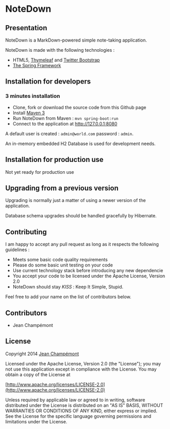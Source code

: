 NoteDown
=============

Presentation
-------------
NoteDown is a MarkDown-powered simple note-taking application.

NoteDown is made with the following technologies :

- HTML5, [Thymeleaf](http://www.thymeleaf.org/) and [Twitter Bootstrap](http://twitter.github.com/bootstrap/)
- [The Spring Framework](http://www.springsource.org/)

Installation for developers
---------------------------
### 3 minutes installation

- Clone, fork or download the source code from this Github page
- Install [Maven 3](http://maven.apache.org/)
- Run NoteDown from Maven : `mvn spring-boot:run`
- Connect to the application at http://127.0.0.1:8080

A default user is created : `admin@world.com` password : `admin`.

An in-memory embedded H2 Database is used for development needs.

Installation for production use
-------------------------------
Not yet ready for production use


Upgrading from a previous version
---------------------------------------
Upgrading is normally just a matter of using a newer version of the application.

Database schema upgrades should be handled gracefully by Hibernate.

Contributing
------------
I am happy to accept any pull request as long as it respects the following guidelines :

- Meets some basic code quality requirements
- Please do some basic unit testing on your code
- Use current technology stack before introducing any new dependencie
- You accept your code to be licensed under the Apache License, Version 2.0
- NoteDown should stay *KISS* : Keep It Simple, Stupid.

Feel free to add your name on the list of contributors below.

Contributors
------------

- Jean Champémont

License
-------

Copyright 2014 [Jean Champémont](http://www.jeanchampemont.com)

Licensed under the Apache License, Version 2.0 (the "License");
you may not use this application except in compliance with the License.
You may obtain a copy of the License at

[http://www.apache.org/licenses/LICENSE-2.0](http://www.apache.org/licenses/LICENSE-2.0)

Unless required by applicable law or agreed to in writing, software
distributed under the License is distributed on an "AS IS" BASIS,
WITHOUT WARRANTIES OR CONDITIONS OF ANY KIND, either express or implied.
See the License for the specific language governing permissions and
limitations under the License.
